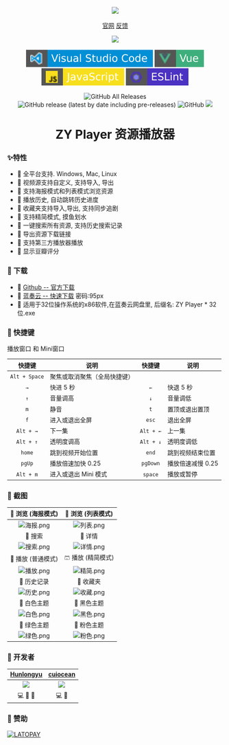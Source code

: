 <p align="center">
<img width="128" src="https://i.loli.net/2020/05/07/9kLvPnWVCp7538c.png" >
</p>
<p align="center">
<a href="http://zyplayer.fun/" target="_blank">官网</a>
<a href="https://github.com/Hunlongyu/ZY-Player/issues" target="_blank">反馈</a>
</p>
<p align="center">
<img src="https://forthebadge.com/images/badges/built-with-love.svg">
<p>
<p align="center">
<img src="https://github.com/aleen42/badges/raw/master/src/visual_studio_code_flat_square.svg?sanitize=true">
<img src="https://github.com/aleen42/badges/raw/master/src/vue_flat_square.svg?sanitize=true">
<img src="https://github.com/aleen42/badges/raw/master/src/javascript_flat_square.svg?sanitize=true">
<img src="https://github.com/aleen42/badges/raw/master/src/eslint_flat_square.svg?sanitize=true">
</p>
<p align="center">
<img alt="GitHub All Releases" src="https://img.shields.io/github/downloads/Hunlongyu/ZY-Player/total?style=for-the-badge">
<img alt="GitHub release (latest by date including pre-releases)" src="https://img.shields.io/github/v/release/Hunlongyu/ZY-Player?include_prereleases&style=for-the-badge">
<img alt="GitHub" src="https://img.shields.io/github/license/Hunlongyu/ZY-Player?style=for-the-badge">
<img src="https://img.shields.io/github/workflow/status/Hunlongyu/ZY-Player/release-build?style=for-the-badge">
<p>


<h1 align="center">ZY Player 资源播放器</h1>



### ✨特性

- 🍕 全平台支持. Windows, Mac, Linux
- 🍔 视频源支持自定义, 支持导入, 导出
- 🍟 支持海报模式和列表模式浏览资源
- 🌭 播放历史, 自动跳转历史进度
- 🍿 收藏夹支持导入,导出, 支持同步追剧
- 🥙 支持精简模式, 摸鱼划水
- 🥪 一键搜索所有资源, 支持历史搜索记录
- 🌮 导出资源下载链接
- 🍣 支持第三方播放器播放
- 🍤 显示豆瓣评分

### 🌴 下载

- 🍓 [Github -- 官方下载](https://github.com/Hunlongyu/ZY-Player/releases)
- 🍉 [蓝奏云 -- 快速下载](https://www.lanzoux.com/b04s6a3re) 密码:95px
- 🍒 适用于32位操作系统的x86软件,在蓝奏云网盘里, 后缀名: ZY Player * 32位.exe

### 🚀 快捷键

播放窗口 和 Mini窗口

|    快捷键     | 说明                         |  快捷键   | 说明              |
| :-----------: | ---------------------------- | :-------: | ----------------- |
| `Alt + Space` | 聚焦或取消聚焦（全局快捷键） |           |                   |
|      `→`      | 快进 5 秒                    |    `←`    | 快退 5 秒         |
|      `↑`      | 音量调高                     |    `↓`    | 音量调低          |
|      `m`      | 静音                         |    `t`    | 置顶或退出置顶    |
|      `f`      | 进入或退出全屏               |   `esc`   | 退出全屏          |
|   `Alt + →`   | 下一集                       | `Alt + ←` | 上一集            |
|   `Alt + ↑`   | 透明度调高                   | `Alt + ↓` | 透明度调低        |
|    `home`     | 跳到视频开始位置             |   `end`   | 跳到视频结束位置  |
|    `pgUp`     | 播放倍速加快 0.25            | `pgDown`  | 播放倍速减慢 0.25 |
|   `Alt + m`   | 进入或退出 Mini 模式         |  `space`  | 播放或暂停        |

### 🎨 截图

|                      🥼 浏览 (海报模式)                       |                      🧥 浏览 (列表模式)                       |
| :----------------------------------------------------------: | :----------------------------------------------------------: |
| ![海报.png](https://i.loli.net/2020/09/02/ZAfGjcqLxoslpWQ.png) | ![列表.png](https://i.loli.net/2020/09/02/jrEkX3yiOGPFazs.png) |
|                            👔 搜索                            |                            👕 详情                            |
| ![搜索.png](https://i.loli.net/2020/09/02/HdMos8gent4kTmW.png) | ![详情.png](https://i.loli.net/2020/09/02/S2Np4GAmBz8Rj6P.png) |
|                      👖 播放 (普通模式)                       |                      🩳 播放 (精简模式)                       |
| ![播放.png](https://i.loli.net/2020/09/02/RLBoaZyuS2DCkJ3.png) | ![精简.png](https://i.loli.net/2020/09/02/f21SNdiVFHmeh6b.png) |
|                          🧣 历史记录                          |                           🧤 收藏夹                           |
| ![历史.png](https://i.loli.net/2020/09/02/ZhNXatyJi9Dvr3d.png) | ![收藏.png](https://i.loli.net/2020/09/02/wy4H76m2sQ8YdKi.png) |
|                          👗 白色主题                          |                          🥻 黑色主题                          |
| ![白色.png](https://i.loli.net/2020/09/02/gslBIYvTaSZRwfU.png) | ![黑色.png](https://i.loli.net/2020/09/02/dMmETUq1ACuGsI6.png) |
|                          👘 绿色主题                          |                          👚 粉色主题                          |
| ![绿色.png](https://i.loli.net/2020/09/02/nxJF71b3qusUclZ.png) | ![粉色.png](https://i.loli.net/2020/09/02/8rGL45p6kSqRCOz.png) |

### 🍭 开发者

|          [Hunlongyu](https://github.com/Hunlongyu)           |           [cuiocean](https://github.com/cuiocean)            |
| :----------------------------------------------------------: | :----------------------------------------------------------: |
| <img width="120" src="https://avatars2.githubusercontent.com/u/15273630?s=460&u=48cf3299e2a842c0252233d8be42ef4c5d792138&v=4"/> | <img width="120" src="https://avatars0.githubusercontent.com/u/5760235?s=460&u=9d969dd8d83f069ce7ebd60516770c93ac07a330&v=4" /> |
|                            💻 🎨 🐛                             |                             💻 🐛                              |



### 🧧 赞助

[![LATOPAY](https://latopay.com/w/lt-bg-2062.png)](https://latopay.com/@Hunlongyu)
